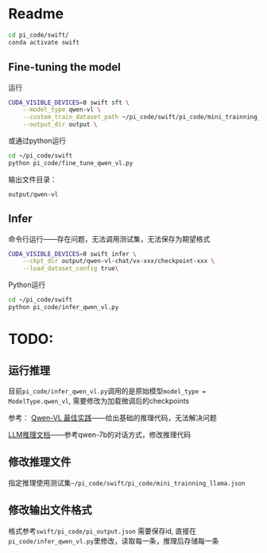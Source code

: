 # Readme
```bash
cd pi_code/swift/
conda activate swift
```

## Fine-tuning the model
运行
```bash
CUDA_VISIBLE_DEVICES=0 swift sft \
    --model_type qwen-vl \
    --custom_train_dataset_path ~/pi_code/swift/pi_code/mini_trainning_llama.json \
    --output_dir output \
```

或通过python运行
```bash
cd ~/pi_code/swift
python pi_code/fine_tune_qwen_vl.py
```

输出文件目录：

`output/qwen-vl`


## Infer
命令行运行——存在问题，无法调用测试集，无法保存为期望格式
```bash
CUDA_VISIBLE_DEVICES=0 swift infer \
    --ckpt_dir output/qwen-vl-chat/vx-xxx/checkpoint-xxx \
    --load_dataset_config true\
```

Python运行
```bash
cd ~/pi_code/swift
python pi_code/infer_qwen_vl.py
```

# TODO:
## 运行推理
目前`pi_code/infer_qwen_vl.py`调用的是原始模型`model_type = ModelType.qwen_vl`, 需要修改为加载微调后的checkpoints

参考：
[Qwen-VL 最佳实践](https://github.com/modelscope/swift/blob/main/docs/source/Multi-Modal/qwen-vl%E6%9C%80%E4%BD%B3%E5%AE%9E%E8%B7%B5.md)——给出基础的推理代码，无法解决问题

[LLM推理文档](https://github.com/modelscope/swift/blob/main/docs/source/LLM/LLM%E6%8E%A8%E7%90%86%E6%96%87%E6%A1%A3.md#qwen-vl-chat)——参考qwen-7b的对话方式，修改推理代码


## 修改推理文件
指定推理使用测试集`~/pi_code/swift/pi_code/mini_trainning_llama.json`

## 修改输出文件格式
格式参考`swift/pi_code/pi_output.json`
需要保存id, 直接在`pi_code/infer_qwen_vl.py`里修改，读取每一条，推理后存储每一条

